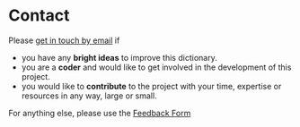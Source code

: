 # Contact

Please [get in touch by email](mailto:digitalpalidictionary@gmail.com) if

- you have any **bright ideas** to improve this dictionary.
- you are a **coder** and would like to get involved in the development of this project.
- you would like to **contribute** to the project with your time, expertise or resources in any way, large or small.

For anything else, please use the [Feedback Form](feedback_form.md)